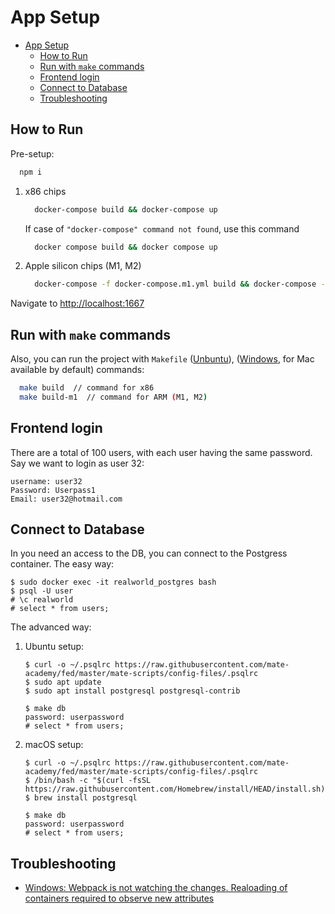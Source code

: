 # App Setup

- [App Setup](#app-setup)
  - [How to Run](#how-to-run)
  - [Run with `make` commands](#run-with-make-commands)
  - [Frontend login](#frontend-login)
  - [Connect to Database](#connect-to-database)
  - [Troubleshooting](#troubleshooting)

## How to Run

Pre-setup:

  ```bash
    npm i
  ```

1. x86 chips

    ```bash
      docker-compose build && docker-compose up
    ```

    If case of `"docker-compose" command not found`, use this command

    ```bash
      docker compose build && docker compose up
    ```

1. Apple silicon chips (M1, M2)

    ```bash
      docker-compose -f docker-compose.m1.yml build && docker-compose -f docker-compose.m1.yml up
    ```

Navigate to [http://localhost:1667](http://localhost:1667)

## Run with `make` commands

Also, you can run the project with `Makefile` ([Unbuntu](https://www.unixmen.com/install-ubuntu-make-on-ubuntu-15-04/)), ([Windows](https://stackoverflow.com/questions/32127524/how-to-install-and-use-make-in-windows), for Mac available by default) commands:

```bash
  make build  // command for x86
  make build-m1  // command for ARM (M1, M2)
```

## Frontend login

There are a total of 100 users, with each user having the same password. Say we
want to login as user 32:

```text
username: user32
Password: Userpass1
Email: user32@hotmail.com
```

## Connect to Database

In you need an access to the DB, you can connect to the Postgress container.
The easy way:

```shell script
$ sudo docker exec -it realworld_postgres bash
$ psql -U user
# \c realworld
# select * from users;
```

The advanced way:

1. Ubuntu setup:

   ```shell script
   $ curl -o ~/.psqlrc https://raw.githubusercontent.com/mate-academy/fed/master/mate-scripts/config-files/.psqlrc
   $ sudo apt update
   $ sudo apt install postgresql postgresql-contrib
   
   $ make db
   password: userpassword
   # select * from users;
   ```

1. macOS setup:

   ```shell script
   $ curl -o ~/.psqlrc https://raw.githubusercontent.com/mate-academy/fed/master/mate-scripts/config-files/.psqlrc
   $ /bin/bash -c "$(curl -fsSL https://raw.githubusercontent.com/Homebrew/install/HEAD/install.sh)"
   $ brew install postgresql
   
   $ make db
   password: userpassword
   # select * from users;
   ```

## Troubleshooting

- [Windows: Webpack is not watching the changes. Realoading of containers required to observe new attributes](https://github.com/webpack/webpack/issues/2949#issuecomment-279348745)
